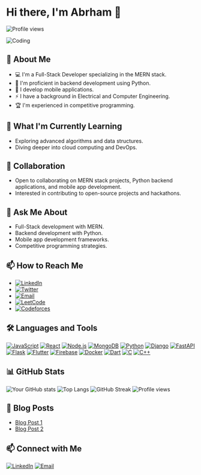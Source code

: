 # Hi there, I'm Abrham 👋

![Profile views](https://gpvc.arturio.dev/abrhame)

![Coding](https://user-images.githubusercontent.com/70353051/201498971-29d3c4c8-320e-488f-a6ec-92d7a3bc961d.gif)

## 🚀 About Me
- 💻 I'm a Full-Stack Developer specializing in the MERN stack.
- 🐍 I'm proficient in backend development using Python.
- 📱 I develop mobile applications.
- ⚡ I have a background in Electrical and Computer Engineering.
- 🏆 I'm experienced in competitive programming.

## 🌱 What I'm Currently Learning
- Exploring advanced algorithms and data structures.
- Diving deeper into cloud computing and DevOps.

## 👯 Collaboration
- Open to collaborating on MERN stack projects, Python backend applications, and mobile app development.
- Interested in contributing to open-source projects and hackathons.

## 💬 Ask Me About
- Full-Stack development with MERN.
- Backend development with Python.
- Mobile app development frameworks.
- Competitive programming strategies.

## 📫 How to Reach Me
- [![LinkedIn](https://img.shields.io/badge/-LinkedIn-blue?style=flat-square&logo=linkedin)](www.linkedin.com/in/abrham-lakew-827a951b9)
- [![Twitter](https://img.shields.io/badge/-Twitter-blue?style=flat-square&logo=twitter)](https://twitter.com/[your-twitter])
- [![Email](https://img.shields.io/badge/-Email-blue?style=flat-square&logo=gmail)](mailto:your.email@example.com)
- [![LeetCode](https://img.shields.io/badge/-LeetCode-orange?style=flat-square&logo=leetcode)](https://leetcode.com/ablakew7ab)
- [![Codeforces](https://img.shields.io/badge/-Codeforces-blue?style=flat-square&logo=codeforces)](https://codeforces.com/profile/ablakew7ab)

## 🛠️ Languages and Tools
[![JavaScript](https://img.shields.io/badge/-JavaScript-black?style=flat-square&logo=javascript)](https://developer.mozilla.org/en-US/docs/Web/JavaScript)
[![React](https://img.shields.io/badge/-React-black?style=flat-square&logo=react)](https://reactjs.org/)
[![Node.js](https://img.shields.io/badge/-Node.js-black?style=flat-square&logo=node.js)](https://nodejs.org/)
[![MongoDB](https://img.shields.io/badge/-MongoDB-black?style=flat-square&logo=mongodb)](https://www.mongodb.com/)
[![Python](https://img.shields.io/badge/-Python-black?style=flat-square&logo=python)](https://www.python.org/)
[![Django](https://img.shields.io/badge/-Django-black?style=flat-square&logo=django)](https://www.djangoproject.com/)
[![FastAPI](https://img.shields.io/badge/-FastAPI-black?style=flat-square&logo=fastapi)](https://fastapi.tiangolo.com/)
[![Flask](https://img.shields.io/badge/-Flask-black?style=flat-square&logo=flask)](https://flask.palletsprojects.com/)
[![Flutter](https://img.shields.io/badge/-Flutter-black?style=flat-square&logo=flutter)](https://flutter.dev/)
[![Firebase](https://img.shields.io/badge/-Firebase-black?style=flat-square&logo=firebase)](https://firebase.google.com/)
[![Docker](https://img.shields.io/badge/-Docker-black?style=flat-square&logo=docker)](https://www.docker.com/)
[![Dart](https://img.shields.io/badge/-Dart-black?style=flat-square&logo=dart)](https://dart.dev/)
[![C](https://img.shields.io/badge/-C-black?style=flat-square&logo=c)](https://en.wikipedia.org/wiki/C_(programming_language))
[![C++](https://img.shields.io/badge/-C++-black?style=flat-square&logo=c%2B%2B)](https://isocpp.org/)
<!-- Add more badges as per your skills -->

## 📊 GitHub Stats
![Your GitHub stats](https://github-readme-stats.vercel.app/api?username=abrhame&show_icons=true&theme=radical)
![Top Langs](https://github-readme-stats.vercel.app/api/top-langs/?username=abrhame&layout=compact&theme=radical)
![GitHub Streak](https://github-readme-streak-stats.herokuapp.com/?user=abrhame&theme=radical)
![Profile views](https://komarev.com/ghpvc/?username=abrhame)


## 📖 Blog Posts
- [Blog Post 1]([https://yourblog.com/blog-post-1](https://iq.opengenus.org/two-pointer-technique-in-javascript/))
- [Blog Post 2]([https://yourblog.com/blog-post-2](https://iq.opengenus.org/corporate-flight-bookings/))
<!-- Add more blog post links -->

## 📫 Connect with Me
[![LinkedIn](https://img.shields.io/badge/-LinkedIn-blue?style=flat-square&logo=linkedin)](www.linkedin.com/in/abrham-lakew-827a951b9)
[![Email](https://img.shields.io/badge/-Email-blue?style=flat-square&logo=gmail)](mailto:ablakew7ab@gmail.com)
